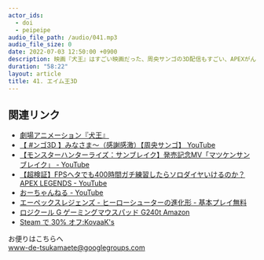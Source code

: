 ```yaml
---
actor_ids:
  - doi
  - peipeipe
audio_file_path: /audio/041.mp3
audio_file_size: 0
date: 2022-07-03 12:50:00 +0900
description: 映画『犬王』はすごい映画だった、周央サンゴの3D配信もすごい、APEXがんばる、エイム練習ソフトについて話しました。
duration: "58:22"
layout: article
title: 41. エイム王3D
---
```



## 関連リンク
- [劇場アニメーション『犬王』](https://inuoh-anime.com/)
- [【 #ンゴ3D 】みなさま～（感謝感激）【周央サンゴ】 YouTube](https://www.youtube.com/watch?v=Wo_67848azM)
- [【モンスターハンターライズ：サンブレイク】発売記念MV「マツケンサンブレイク」 - YouTube](https://www.youtube.com/watch?v=flQQmeKBEl0)
- [【超検証】FPSヘタでも400時間ガチ練習したらソロダイヤいけるのか？APEX LEGENDS - YouTube](https://www.youtube.com/watch?v=2IxYZurPVr4)
- [おーちゃんねる - YouTube](https://www.youtube.com/channel/UCQJaE9hvHI3muexZWj3LKXQ)
- [エーペックスレジェンズ - ヒーローシューターの進化形 - 基本プレイ無料](https://www.ea.com/ja-jp/games/apex-legends)
- [ ロジクール G ゲーミングマウスパッド G240t Amazon](https://www.amazon.co.jp/dp/B01D45U732)
- [Steam で 30% オフ:KovaaK's](https://store.steampowered.com/app/824270/KovaaKs/?l=japanese)

お便りはこちらへ<br/>
www-de-tsukamaete@googlegroups.com